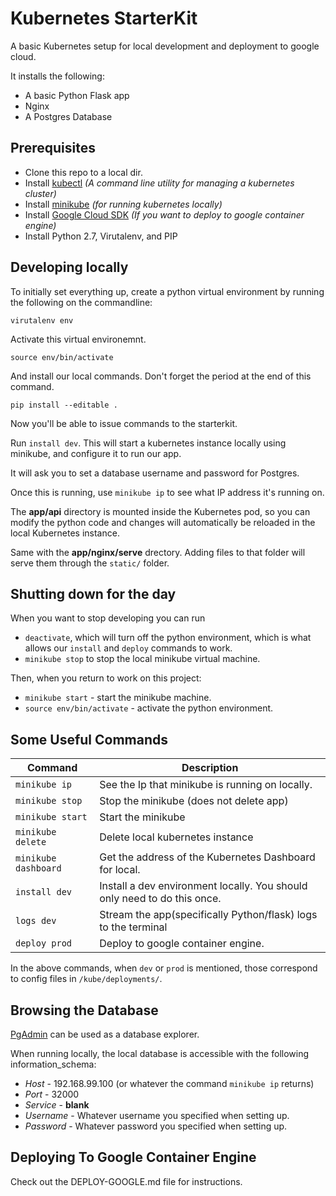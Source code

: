 # Kubernetes StarterKit
A basic Kubernetes setup for local development and deployment to google cloud.  

It installs the following:
  * A basic Python Flask app
  * Nginx
  * A Postgres Database

## Prerequisites

  * Clone this repo to a local dir.
  * Install [kubectl](http://kubernetes.io/docs/user-guide/prereqs/) _(A command line utility for managing a kubernetes cluster)_
  * Install [minikube](https://github.com/kubernetes/minikube) _(for running kubernetes locally)_
  * Install [Google Cloud SDK](https://cloud.google.com/sdk/) _(If you want to deploy to google container engine)_
  * Install Python 2.7, Virutalenv, and PIP


## Developing locally

To initially set everything up, create a python virtual environment by running the following on the commandline:

`virutalenv env`

Activate this virtual environemnt.

`source env/bin/activate`

And install our local commands.  Don't forget the period at the end of this command.

`pip install --editable .`

Now you'll be able to issue commands to the starterkit.  

Run `install dev`.  This will start a kubernetes instance locally using minikube, and configure it to run our app.

It will ask you to set a database username and password for Postgres.

Once this is running, use `minikube ip` to see what IP address it's running on.

The __app/api__ directory is mounted inside the Kubernetes pod, so you can modify the python code and changes will automatically be reloaded in the local Kubernetes instance.

Same with the __app/nginx/serve__ drectory.  Adding files to that folder will serve them through the `static/` folder.

## Shutting down for the day

When you want to stop developing you can run

  * `deactivate`, which will turn off the python environment, which is what allows our `install` and `deploy` commands to work.  
  * `minikube stop` to stop the local minikube virtual machine.

Then, when you return to work on this project:

  * `minikube start` - start the minikube machine.
  * `source env/bin/activate` - activate the python environment.




## Some Useful Commands

Command                | Description
-----------------------|------------------
`minikube ip`          | See the Ip that minikube is running on locally.
`minikube stop`        | Stop the minikube (does not delete app)
`minikube start`       | Start the minikube
`minikube delete`      | Delete local kubernetes instance
`minikube dashboard`   | Get the address of the Kubernetes Dashboard for local.
`install dev`          | Install a dev environment locally.  You should only need to do this once.
`logs dev`             | Stream the app(specifically Python/flask) logs to the terminal
`deploy prod`          | Deploy to google container engine.

In the above commands, when `dev` or `prod` is mentioned, those correspond to config files in `/kube/deployments/`.





## Browsing the Database

[PgAdmin](https://www.pgadmin.org/) can be used as a database explorer.  

When running locally, the local database is accessible with the following information_schema:
 * _Host_ - 192.168.99.100 (or whatever the command `minikube ip` returns)
 * _Port_ - 32000
 * _Service_ - __blank__
 * _Username_ - Whatever username you specified when setting up.
 * _Password_ - Whatever password you specified when setting up.


## Deploying To Google Container Engine
Check out the DEPLOY-GOOGLE.md file for instructions.
